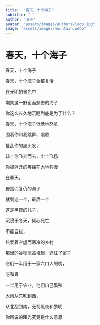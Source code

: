```yaml
---
title:  "春天，十个海子"
subtitle: " "
author: "海子"
avatar: "assets/images/authors/logo.jpg"
image: "assets/images/mountain.webp"
---
```


# 春天，十个海子   

春天，十个海子   
    
春天，十个海子全都复活     
  
在光明的景色中     
  
嘲笑这一野蛮而悲伤的海子    
  
你这么长久地沉睡到底是为了什么？    
  
春天，十个海子低低地怒吼    
  
围着你和我跳舞、唱歌    
  
扯乱你的黑头发，    
  
骑上你飞奔而去，尘土飞扬    
 
你被劈开的疼痛在大地弥漫    
  
在春天，    
  
野蛮而复仇的海子   
  
就剩这一个，最后一个   
  
这是黑夜的儿子，
  
沉浸于冬天，倾心死亡   
  
不能自拔，   
  
热爱着空虚而寒冷的乡村    
  
那里的谷物高高堆起，遮住了窗子   
  
它们一半用于一家六口人的嘴，   
  
吃和胃   
  
一半用于农业，他们自己繁殖   
  
大风从东吹到西，
  
从北刮到南，无视黑夜和黎明   
  
你所说的曙光究竟是什么意思   
